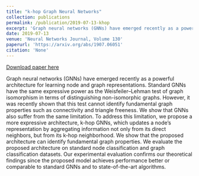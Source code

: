 ```yaml
---
title: "k-hop Graph Neural Networks"
collection: publications
permalink: /publication/2019-07-13-khop
excerpt: 'Graph neural networks (GNNs) have emerged recently as a powerful architecture for learning node and graph representations. Standard GNNs have the same expressive power as the Weisfeiler–Lehman test of graph isomorphism in terms of distinguishing non-isomorphic graphs. However, it was recently shown that this test cannot identify fundamental graph properties such as connectivity and triangle freeness. We show that GNNs also suffer from the same limitation. To address this limitation, we propose a more expressive architecture, k-hop GNNs, which updates a node’s representation by aggregating information not only from its direct neighbors, but from its k-hop neighborhood. We show that the proposed architecture can identify fundamental graph properties. We evaluate the proposed architecture on standard node classification and graph classification datasets. Our experimental evaluation confirms our theoretical findings since the proposed model achieves performance better or comparable to standard GNNs and to state-of-the-art algorithms.'
date: 2019-07-13
venue: 'Neural Networks Journal, Volume 130'
paperurl: 'https://arxiv.org/abs/1907.06051'
citation: 'None'
---
```


<a href='https://arxiv.org/abs/1907.06051'>Download paper here</a>

Graph neural networks (GNNs) have emerged recently as a powerful architecture for learning node and graph representations. Standard GNNs have the same expressive power as the Weisfeiler–Lehman test of graph isomorphism in terms of distinguishing non-isomorphic graphs. However, it was recently shown that this test cannot identify fundamental graph properties such as connectivity and triangle freeness. We show that GNNs also suffer from the same limitation. To address this limitation, we propose a more expressive architecture, k-hop GNNs, which updates a node’s representation by aggregating information not only from its direct neighbors, but from its k-hop neighborhood. We show that the proposed architecture can identify fundamental graph properties. We evaluate the proposed architecture on standard node classification and graph classification datasets. Our experimental evaluation confirms our theoretical findings since the proposed model achieves performance better or comparable to standard GNNs and to state-of-the-art algorithms.
